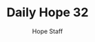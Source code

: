 ---
image: /assets/img/daily-hope-default-artwork.png
title: Daily Hope 32
number: 32
categories:
  - Daily Hope
author: Hope Staff
notes: Daily Hope 32
embed: >-
  EMBED_GOES_HERE
---